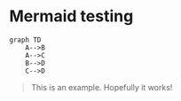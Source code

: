 # Mermaid testing

``` mermaid
graph TD
    A-->B
    A-->C
    B-->D
    C-->D
```

> This is an example.  Hopefully it works!